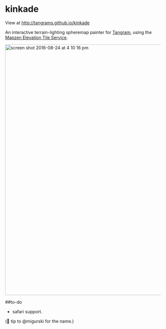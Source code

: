# kinkade

View at http://tangrams.github.io/kinkade

An interactive terrain-lighting spheremap painter for [Tangram](http://github.com/tangrams/tangram), using the [Mapzen Elevation Tile Service](https://mapzen.com/blog/elevation/).

<img width="813" alt="screen shot 2016-08-24 at 4 10 16 pm" src="https://cloud.githubusercontent.com/assets/459970/17946202/56059958-6a15-11e6-86c0-09560f50b679.png">

##to-do

- safari support.

(🎩 tip to @migurski for the name.)

